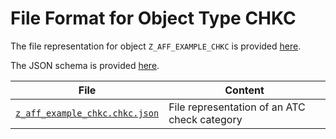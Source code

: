# File Format for Object Type CHKC

The file representation for object `Z_AFF_EXAMPLE_CHKC` is provided [here](./examples/z_aff_example_chkc.chkc.json).

The JSON schema is provided [here](./chkc.json).

File | Content
 --- | ---
[`z_aff_example_chkc.chkc.json`](./examples/z_aff_example_chkc.chkc.json) | File representation of an ATC check category
